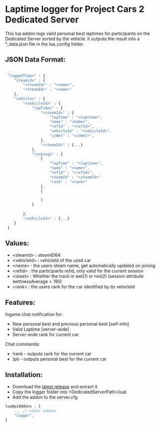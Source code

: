 # Laptime logger for Project Cars 2 Dedicated Server


This lua addon logs valid personal best laptimes for participants on the Dedicated Server sorted by the vehicle. It outputs the result into a *_data.json file in the lua_config folder.

## JSON Data Format:

```javascript
...
 "loggedTimes" : {
    "steamids" : {
        "<steamId>" : "<name>",
        "<steamId>" : "<name>"
    },
    "vehicles" : {
        "<vehicleId>" : {
            "lapTimes" : {
                "<steamId>" : {
                    "lapTime" : "<laptime>",
                    "name" : "<name>",
                    "refId" : "<refId>",
                    "vehicleId" : "<vehicleId>",
                    "isWet" : "<isWet>",
                },
                "<steamId>" : {...}
            },
            "rankings" : {
                {
                    "lapTime" : "<laptime>",
                    "name" : "<name>",
                    "refId" : "<refId>",
                    "steamId" : "<steamId>"
                    "rank" : "<rank>"
                },
                {

                }
            }
            
        },
        "<vehicleId>" : {...}
    }
 }
```

## Values:
* \<steamid> : steamID64
* \<vehicleId> : vehicleId of the used car
* \<name> : the users steam name, get automatically updated on joining
* \<refid> : the participants refid, only valid for the current session
* \<iswet> : Whether the track is wet(1) or not(2) (session attribute wettnessAverage > 190)
* \<rank> : the users rank for the car identified by its vehicleId




## Features:
Ingame chat notification for:

* New personal best and previous personal best [self-info]
* Valid Laptime [server-wide]
* Server-wide rank for current car

Chat commands: 

* !rank - outputs rank for the current car
* !pb - outputs personal best for the current car


## Installation:

* Download the [latest release](https://github.com/nweiser94/lua_scripts/tree/logv1.0) and extract it
* Copy the logger folder into \<DedicatedServerPath>\lua\
* Add the addon to the server.cfg

```javascript
luaApiAddons : [
    ... // other addons
    "logger",
]
```
